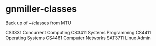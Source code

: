# gnmiller-classes
Back up of ~/classes from MTU

CS3331 Concurrent Computing
CS3411 Systems Programming
CS4411 Operating Systems
CS4461 Computer Networks
SAT3711 Linux Admin

